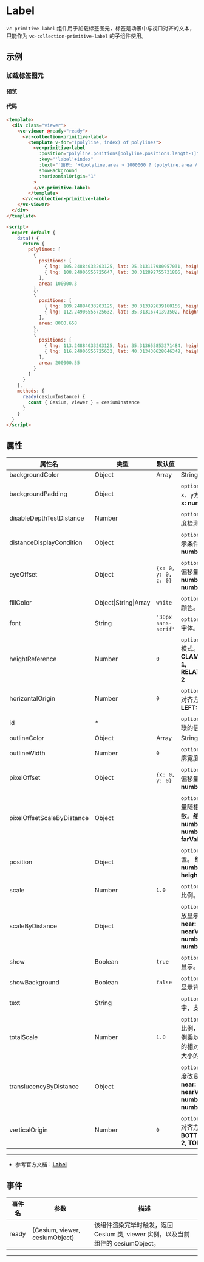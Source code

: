 # Label

`vc-primitive-label` 组件用于加载标签图元，标签是场景中与视口对齐的文本， 只能作为 `vc-collection-primitive-label` 的子组件使用。

## 示例

### 加载标签图元

#### 预览

<doc-preview>
  <template>
    <div class="viewer">
      <vc-viewer @ready="ready">
        <vc-collection-primitive-label>
          <template v-for="(polyline, index) of polylines">
            <vc-primitive-label
              :position="polyline.positions[polyline.positions.length-1]"
              :key="'label'+index"
              :text="'面积: '+(polyline.area > 1000000 ? (polyline.area / 1000000).toFixed(2) + 'km²' : polyline.area.toFixed(2) + '㎡')"
              showBackground
              :horizontalOrigin="1"
            >
            </vc-primitive-label>
          </template>
        </vc-collection-primitive-label>
      </vc-viewer>
    </div>
  </template>

  <script>
    export default {
      data() {
        return {
          polylines: [
            {
              positions: [
                { lng: 105.24884033203125, lat: 25.313117980957031, height: 1183.3186645507812 },
                { lng: 108.24906555725647, lat: 30.312892755731806, height: 1183.3186645507812 }
              ],
              area: 100000.3
            },
            {
              positions: [
                { lng: 109.24884033203125, lat: 30.313392639160156, height: 1183.804443359375 },
                { lng: 112.24906555725632, lat: 35.31316741393502, height: 1183.6849884241819 }
              ],
              area: 8000.658
            },
            {
              positions: [
                { lng: 113.24884033203125, lat: 35.313655853271484, height: 1184.2783203125 },
                { lng: 116.24906555725632, lat: 40.313430628046348, height: 1184.1093236654997 }
              ],
              area: 200000.55
            }
          ]
        }
      },
      methods: {
        ready(cesiumInstance) {
          const { Cesium, viewer } = cesiumInstance
        }
      }
    }
  </script>
</doc-preview>

#### 代码

```html
<template>
  <div class="viewer">
    <vc-viewer @ready="ready">
      <vc-collection-primitive-label>
        <template v-for="(polyline, index) of polylines">
          <vc-primitive-label
            :position="polyline.positions[polyline.positions.length-1]"
            :key="'label'+index"
            :text="'面积: '+(polyline.area > 1000000 ? (polyline.area / 1000000).toFixed(2) + 'km²' : polyline.area.toFixed(2) + '㎡')"
            showBackground
            :horizontalOrigin="1"
          >
          </vc-primitive-label>
        </template>
      </vc-collection-primitive-label>
    </vc-viewer>
  </div>
</template>

<script>
  export default {
    data() {
      return {
        polylines: [
          {
            positions: [
              { lng: 105.24884033203125, lat: 25.313117980957031, height: 1183.3186645507812 },
              { lng: 108.24906555725647, lat: 30.312892755731806, height: 1183.3186645507812 }
            ],
            area: 100000.3
          },
          {
            positions: [
              { lng: 109.24884033203125, lat: 30.313392639160156, height: 1183.804443359375 },
              { lng: 112.24906555725632, lat: 35.31316741393502, height: 1183.6849884241819 }
            ],
            area: 8000.658
          },
          {
            positions: [
              { lng: 113.24884033203125, lat: 35.313655853271484, height: 1184.2783203125 },
              { lng: 116.24906555725632, lat: 40.313430628046348, height: 1184.1093236654997 }
            ],
            area: 200000.55
          }
        ]
      }
    },
    methods: {
      ready(cesiumInstance) {
        const { Cesium, viewer } = cesiumInstance
      }
    }
  }
</script>
```

## 属性

<!-- prettier-ignore -->
| 属性名 | 类型 | 默认值 | 描述 |
| ------------------------ | ------- | ------------------ | ------------------------------------------- |
| backgroundColor  | Object|Array|String | [0.165, 0.165, 0.165, 0.8] | `optional` 指定 label 背景颜色。 |
| backgroundPadding  | Object | | `optional` 指定 label 背景x、y方向偏移量。 **结构: { x: number, y: number }** |
| disableDepthTestDistance | Number | | `optional` 指定 label 的深度检测距离。 |
| distanceDisplayCondition | Object | | `optional` 指定 label 的显示条件。. **结构: { near: number, far: number }** |
| eyeOffset | Object | `{x: 0, y: 0, z: 0}` | `optional` 指定 label 视角偏移量。 **结构：{ x: number, y: number, z: number }** |
| fillColor | Object\|String\|Array | `white` | `optional` 指定 label 填充颜色。 |
| font | String | `'30px sans-serif'` | `optional` 指定 label CSS 字体。 |
| heightReference | Number | `0` | `optional` 指定 label 高度模式。**NONE: 0, CLAMP_TO_GROUND: 1, RELATIVE_TO_GROUND: 2** |
| horizontalOrigin | Number | `0` | `optional` 指定 label 水平对齐方式。**CENTER: 0, LEFT: 1, RIGHT: -1** |
| id | \* | | `optional` 指定与 label 关联的信息。 |
| outlineColor | Object|Array|String | `'BLACK'` | `optional` 指定 label 的轮廓颜色。 |
| outlineWidth | Number | `0` | `optional` 指定 label 的轮廓宽度。 |
| pixelOffset | Object | `{x: 0, y: 0}` | `optional` 指定 label 像素偏移量。 **结构：{ x: number, y: number }** |
| pixelOffsetScaleByDistance | Object | | `optional` 指定 label 偏移量随相机距离改变的参数。**结构：{ near: number, nearValue: number, far: number, farValue: number }** |
| position | Object | | `optional` 指定 label 的位置。 **结构：{ lng: number, lat: number, height: number }** |
| scale | Number | `1.0` | `optional` 指定 label 缩放比例。 |
| scaleByDistance | Object | | `optional` 指定 label 的缩放显示参数。 **结构： { near: number, nearValue: number, far: number, farValue: number }** |
| show | Boolean | `true` | `optional`指定 label 是否显示。 |
| showBackground | Boolean | `false` | `optional` 指定 label 是否显示背景。 |
| text | String | | `optional` 指定 label 文字，支持'\n'换行符。 |
| totalScale  | Number | `1.0` | `optional` 获取 label 的总比例，该比例是标签的比例乘以所计算的所需字体的相对大小与生成的字形大小的比例。 |
| translucencyByDistance | Object | | `optional` 指定 label 透明度改变参数。 **结构： { near: number, nearValue: number, far: number, farValue: number }** |
| verticalOrigin | Number | `0` | `optional` 指定 label 垂直对齐方式。**CENTER: 0, BOTTOM: 1, BASELINE: 2, TOP: -1** |

---

- 参考官方文档：**[Label](https://cesium.com/docs/cesiumjs-ref-doc/Label.html)**

## 事件

| 事件名 | 参数                           | 描述                                                                             |
| ------ | ------------------------------ | -------------------------------------------------------------------------------- |
| ready  | {Cesium, viewer, cesiumObject} | 该组件渲染完毕时触发，返回 Cesium 类, viewer 实例，以及当前组件的 cesiumObject。 |

---
